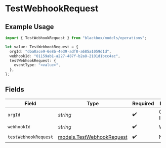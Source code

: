 # TestWebhookRequest

## Example Usage

```typescript
import { TestWebhookRequest } from "blackbox/models/operations";

let value: TestWebhookRequest = {
  orgId: "dba0ace9-6e8b-4e39-adf0-a685a1059d1d",
  webhookId: "01159ab1-a227-487f-b2a8-2101d1bcc4ac",
  testWebhookRequest: {
    eventType: "<value>",
  },
};
```

## Fields

| Field                                                           | Type                                                            | Required                                                        | Description                                                     |
| --------------------------------------------------------------- | --------------------------------------------------------------- | --------------------------------------------------------------- | --------------------------------------------------------------- |
| `orgId`                                                         | *string*                                                        | :heavy_check_mark:                                              | Organization ID                                                 |
| `webhookId`                                                     | *string*                                                        | :heavy_check_mark:                                              | Webhook ID                                                      |
| `testWebhookRequest`                                            | [models.TestWebhookRequest](../../models/testwebhookrequest.md) | :heavy_check_mark:                                              | N/A                                                             |